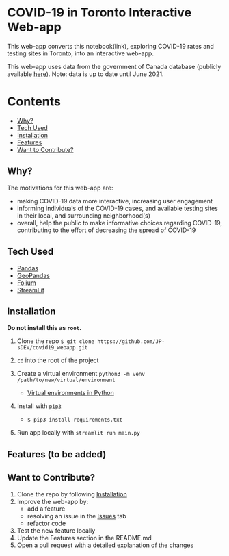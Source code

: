 ﻿
# COVID-19 in Toronto Interactive Web-app
This web-app converts this notebook(link), exploring COVID-19 rates and testing sites in Toronto, into an interactive web-app. 

This web-app uses data from the government of Canada database (publicly available [here](https://www.publichealthontario.ca/en/data-and-analysis/infectious-disease/covid-19-data-surveillance/covid-19-data-tool?tab=summary)).
Note: data is up to date until June 2021.

Contents
======
* [Why?](#Why)
* [Tech Used](#Tech-Used)
* [Installation](#Installation)
* [Features](#Features)
* [Want to Contribute?](#Want-to-Contribute)

## Why? 
The motivations for this web-app are:

-  making COVID-19 data more interactive, increasing user engagement
- informing individuals of the COVID-19 cases, and available testing sites in their local, and surrounding neighborhood(s)
- overall, help the public to make informative choices regarding COVID-19, contributing to the effort of decreasing the spread of COVID-19

## Tech Used

 - [Pandas](https://pandas.pydata.org/)
 - [GeoPandas](https://geopandas.org/)
 - [Folium](https://python-visualization.github.io/folium/)
 - [StreamLit](https://streamlit.io/)

## Installation 
**Do not install this as `root`.**
1.  Clone the repo `$ git clone https://github.com/JP-sDEV/covid19_webapp.git`

2. `cd` into the root of the project
3. Create a virtual environment `python3 -m venv /path/to/new/virtual/environment`
	- [Virtual environments in Python](https://docs.python.org/3/library/venv.html)
4. Install with [`pip3`](https://pypi.org/project/shallow-backup/)
    - `$ pip3 install requirements.txt`

5. Run app locally with `streamlit run main.py`

## Features (to be added)

## Want to Contribute?
1. Clone the repo by following [Installation](##Installation)
2. Improve the web-app by:
	- add a feature
	- resolving an issue in the [Issues](https://github.com/JP-sDEV/covid19_webapp/issues) tab
	- refactor code
3. Test the new feature locally
4. Update the Features section in the README.md
5. Open a pull request with a detailed explanation of the changes
